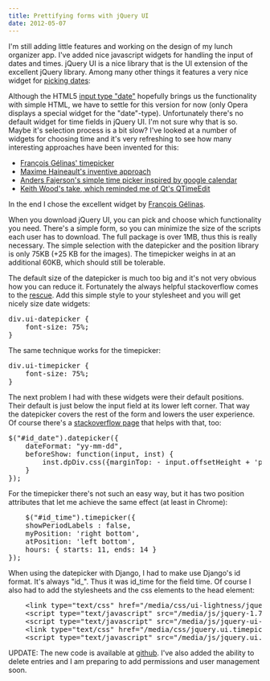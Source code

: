 ```yaml
---
title: Prettifying forms with jQuery UI
date: 2012-05-07
---
```

I'm still adding little features and working on the design of my lunch organizer app. I've added nice javascript widgets for handling the input of dates and times. jQuery UI is a nice library that is the UI extension of the excellent jQuery library. Among many other things it features a very nice widget for <a href="http://jqueryui.com/demos/datepicker/">picking dates</a>:

<a href="/images/lunch-organizer_version7_form_datepicker.png" alt="" title="lunch-organizer_version7_form_datepicker" width="436" height="278" class="alignnone size-full wp-image-598" /></a>

Although the HTML5 <a href="http://www.w3schools.com/html5/html5_form_input_types.asp">input type "date"</a> hopefully brings us the functionality with simple HTML, we have to settle for this version for now (only Opera displays a special widget for the "date"-type). Unfortunately there's no default widget for time fields in jQuery UI. I'm not sure why that is so. Maybe it's selection process is a bit slow? I've looked at a number of widgets for choosing time and it's very refreshing to see how many interesting approaches have been invented for this:

<ul>
	<li><a href="http://fgelinas.com/code/timepicker/">François Gélinas' timepicker</a></li>
	<li><a href="http://haineault.com/media/jquery/ui-timepickr/page/#d-demo-wrapper-1">Maxime Haineault's inventive approach</a></li>
	<li><a href="http://labs.perifer.se/timedatepicker/">Anders Fajerson's simple time picker inspired by google calendar</a></li>
	<li><a href="http://keith-wood.name/timeEntry.html">Keith Wood's take, which reminded me of Qt's QTimeEdit</a></li>
</ul>

<a href="/images/lunch-organizer_version7_form_timepicker.png" alt="" title="lunch-organizer_version7_form_timepicker" width="346" height="258" class="alignnone size-full wp-image-599" /></a>

In the end I chose the excellent widget by <a href="http://fgelinas.com/">François Gélinas</a>.

When you download jQuery UI, you can pick and choose which functionality you need. There's a simple form, so you can minimize the size of the scripts each user has to download. The full package is over 1MB, thus this is really necessary. The simple selection with the datepicker and the position library is only 75KB (+25 KB for the images). The timepicker weighs in at an additional 60KB, which should still be tolerable.

The default size of the datepicker is much too big and it's not very obvious how you can reduce it. Fortunately the always helpful stackoverflow comes to the <a href="http://stackoverflow.com/questions/659588/how-to-resize-the-jquery-datepicker-control">rescue</a>. Add this simple style to your stylesheet and you will get nicely size date widgets:

<pre lang="javascript">
div.ui-datepicker {
    font-size: 75%;
}
</pre>

The same technique works for the timepicker:

<pre lang="javascript">
div.ui-timepicker {
    font-size: 75%;
}
</pre>

The next problem I had with these widgets were their default positions. Their default is just below the input field at its lower left corner. That way the datepicker covers the rest of the form and lowers the user experience. Of course there's a <a href="http://stackoverflow.com/a/1180538/731302">stackoverflow page</a> that helps with that, too:

<pre lang="javascript">
$("#id_date").datepicker({ 
    dateFormat: "yy-mm-dd", 
    beforeShow: function(input, inst) {
        inst.dpDiv.css({marginTop: - input.offsetHeight + 'px', marginLeft: input.offsetWidth + 2 + 'px'});
    } 
});
</pre>

For the timepicker there's not such an easy way, but it has two position attributes that let me achieve the same effect (at least in Chrome):

<pre lang="javascript">
    $("#id_time").timepicker({ 
    showPeriodLabels : false, 
    myPosition: 'right bottom', 
    atPosition: 'left bottom', 
    hours: { starts: 11, ends: 14 }
});
</pre>

When using the datepicker with Django, I had to make use Django's id format. It's always "id_<field-name>". Thus it was id_time for the field time. Of course I also had to add the stylesheets and the css elements to the head element:

<pre lang="html">
    &lt;link type=&quot;text/css&quot; href=&quot;/media/css/ui-lightness/jquery-ui-1.8.20.custom.css&quot; rel=&quot;stylesheet&quot; /&gt;	
    &lt;script type=&quot;text/javascript&quot; src=&quot;/media/js/jquery-1.7.2.min.js&quot;&gt;&lt;/script&gt;
    &lt;script type=&quot;text/javascript&quot; src=&quot;/media/js/jquery-ui-1.8.20.custom.min.js&quot;&gt;&lt;/script&gt;
    &lt;link type=&quot;text/css&quot; href=&quot;/media/css/jquery.ui.timepicker.css&quot; rel=&quot;stylesheet&quot; /&gt;
    &lt;script type=&quot;text/javascript&quot; src=&quot;/media/js/jquery.ui.timepicker.js&quot;&gt;&lt;/script&gt;
</pre>

UPDATE: The new code is available at <a href="https://github.com/kossmoboleat/lunch-organizer">github</a>. I've also added the ability to delete entries and I am preparing to add permissions and user management soon.
